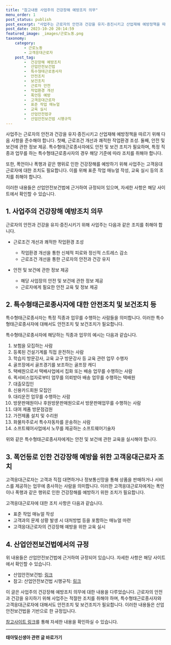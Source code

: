 ```yaml
---
title: "참고내용 사업주의 건강장해 예방조치 의무"
menu_order: 1
post_status: publish
post_excerpt: "사업주는 근로자의 안전과 건강을 유지·증진시키고 산업재해 예방정책을 따르기 위해 다음 사항을 준수해야 합니다. 첫째, 근로조건 개선과 쾌적한 작업환경 조성. 둘째, 안전 및 보건에 관한 정보 제공. 특수형태근로종사자에도 안전 및 보건 조치가 필요하며, 특정 직종과 업무를 하는 특수형태근로종사자의 경우 해당 기준에 따라 조치를 취해야 합니다."
post_date: 2023-10-20 20:14:59
featured_image: _images/근로노동.png
taxonomy:
    category:
        - 근로노동
        - 고객응대근로자
    post_tag:
        -  건강장해 예방조치
        -  산업안전보건법
        -  특수형태근로종사자
        -  안전조치
        -  보건조치
        -  근로자 안전
        -  작업환경 개선
        -  폭언등 예방
        -  고객응대근로자
        -  표준 작업 매뉴얼
        -  교육 실시
        -  산업안전법규
        -  산업안전보건법 시행규칙
---
```



사업주는 근로자의 안전과 건강을 유지·증진시키고 산업재해 예방정책을 따르기 위해 다음 사항을 준수해야 합니다. 첫째, 근로조건 개선과 쾌적한 작업환경 조성. 둘째, 안전 및 보건에 관한 정보 제공. 특수형태근로종사자에도 안전 및 보건 조치가 필요하며, 특정 직종과 업무를 하는 특수형태근로종사자의 경우 해당 기준에 따라 조치를 취해야 합니다.

또한, 폭언이나 폭행과 같은 행위로 인한 건강장해를 예방하기 위해 사업주는 고객응대근로자에 대한 조치도 필요합니다. 이를 위해 표준 작업 매뉴얼 작성, 교육 실시 등의 조치를 취해야 합니다.

이러한 내용들은 산업안전보건법에 근거하여 규정되어 있으며, 자세한 사항은 해당 사이트에서 확인할 수 있습니다.

## 1. 사업주의 건강장해 예방조치 의무
근로자의 안전과 건강을 유지·증진시키기 위해 사업주는 다음과 같은 조치를 취해야 합니다.

- 근로조건 개선과 쾌적한 작업환경 조성
  - 작업환경 개선을 통한 신체적 피로와 정신적 스트레스 감소
  - 근로조건 개선을 통한 근로자의 안전과 건강 유지

- 안전 및 보건에 관한 정보 제공
  - 해당 사업장의 안전 및 보건에 관한 정보 제공
  - 근로자에게 필요한 안전 교육 및 정보 제공

## 2. 특수형태근로종사자에 대한 안전조치 및 보건조치 등
특수형태근로종사자는 특정 직종과 업무를 수행하는 사람들을 의미합니다. 이러한 특수형태근로종사자에 대해서도 안전조치 및 보건조치가 필요합니다.

특수형태근로종사자에 해당하는 직종과 업무의 예시는 다음과 같습니다.

1. 보험을 모집하는 사람
2. 등록된 건설기계를 직접 운전하는 사람
3. 학습지 방문강사, 교육 교구 방문강사 등 교육 관련 업무 수행자
4. 골프장에서 골프경기를 보조하는 골프장 캐디
5. 택배원으로서 택배사업에서 집화 또는 배송 업무를 수행하는 사람
6. 퀵서비스업자로부터 업무를 의뢰받아 배송 업무를 수행하는 택배원
7. 대출모집인
8. 신용카드회원 모집인
9. 대리운전 업무를 수행하는 사람
10. 방문판매원이나 후원방문판매원으로서 방문판매업무를 수행하는 사람
11. 대여 제품 방문점검원
12. 가전제품 설치 및 수리원
13. 화물차주로서 특수자동차를 운송하는 사람
14. 소프트웨어사업에서 노무를 제공하는 소프트웨어기술자

위와 같은 특수형태근로종사자에게는 안전 및 보건에 관한 교육을 실시해야 합니다.

## 3. 폭언등로 인한 건강장해 예방을 위한 고객응대근로자 조치
고객응대근로자는 고객과 직접 대면하거나 정보통신망을 통해 상품을 판매하거나 서비스를 제공하는 업무에 종사하는 사람을 의미합니다. 이러한 고객응대근로자에게는 폭언이나 폭행과 같은 행위로 인한 건강장해를 예방하기 위한 조치가 필요합니다.

고객응대근로자에 대한 조치 사항은 다음과 같습니다.

- 표준 작업 매뉴얼 작성
- 고객과의 문제 상황 발생 시 대처방법 등을 포함하는 매뉴얼 마련
- 고객응대근로자의 건강장해 예방을 위한 교육 실시

## 4. 산업안전보건법에서의 규정
위 내용들은 산업안전보건법에 근거하여 규정되어 있습니다. 자세한 사항은 해당 사이트에서 확인할 수 있습니다.

- 산업안전보건법: [링크](www.gov.kr)
- 참고: 산업안전보건법 시행규칙: [링크](www.gov.kr)

이 글은 사업주의 건강장해 예방조치 의무에 대한 내용을 다루었습니다. 근로자의 안전과 건강을 유지하기 위해 사업주는 적절한 조치를 취해야 하며, 특수형태근로종사자와 고객응대근로자에 대해서도 안전조치 및 보건조치가 필요합니다. 이러한 내용들은 산업안전보건법을 기반으로 한 규정입니다.

[참고사이트 링크](www.gov.kr)를 통해 자세한 내용을 확인하실 수 있습니다.
<!-- wp:separator -->
<hr class="wp-block-separator has-alpha-channel-opacity"/>
<!-- /wp:separator -->

<!-- wp:group {"backgroundColor":"base","layout":{"type":"constrained"}} -->
<div class="wp-block-group has-base-background-color has-background"><!-- wp:paragraph {"align":"center","fontSize":"medium"} -->
<p class="has-text-align-center has-large-font-size"><strong>태아및신생아 관련 글 바로가기</strong></p>
<!-- /wp:paragraph -->


<!-- wp:latest-posts
{"categories":[{"id":1496,"count":19,"description":"","link":"https://uknowlaw.com/category/%ed%83%9c%ec%95%84%eb%b0%8f%ec%8b%a0%ec%83%9d%ec%95%84/","name":"태아및신생아","slug":"태아및신생아","taxonomy":"category","parent":0,"meta":[],"_links":{"self":[{"href":"https://uknowlaw.com/wp-json/wp/v2/categories/1496"}],"collection":[{"href":"https://uknowlaw.com/wp-json/wp/v2/categories"}],"about":[{"href":"https://uknowlaw.com/wp-json/wp/v2/taxonomies/category"}],"wp:post_type":[{"href":"https://uknowlaw.com/wp-json/wp/v2/posts?categories=1496"}],"curies":[{"name":"wp","href":"https://api.w.org/{rel}","templated":true}]}}],"postsToShow":100,"excerptLength":28,"postLayout":"grid","columns":2,"featuredImageAlign":"left","featuredImageSizeSlug":"large","fontSize":"small"} /--></div>
<!-- /wp:group -->